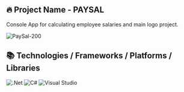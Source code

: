 ## 🔥 Project Name - PAYSAL

Console App for calculating employee salaries and main logo project.

![PaySal-200](https://github.com/user-attachments/assets/b101e5d8-c3b5-412c-9821-b63b63a95cba)

## 📚 Technologies / Frameworks / Platforms / Libraries

![.Net](https://img.shields.io/badge/.NET-5C2D91?style=for-the-badge&logo=.net&logoColor=white)
![C#](https://img.shields.io/badge/c%23-%23239120.svg?style=for-the-badge&logo=csharp&logoColor=white)
![Visual Studio](https://img.shields.io/badge/Visual%20Studio-5C2D91.svg?style=for-the-badge&logo=visual-studio&logoColor=white)
